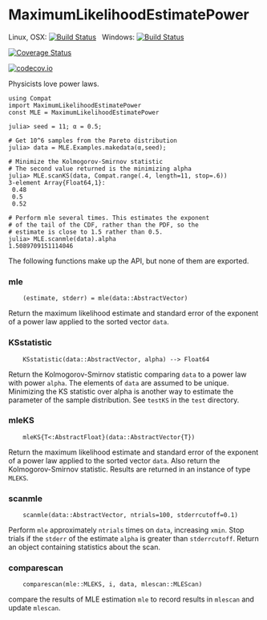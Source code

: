 # MaximumLikelihoodEstimatePower

Linux, OSX: [![Build Status](https://travis-ci.org/jlapeyre/MaximumLikelihoodEstimatePower.jl.svg)](https://travis-ci.org/jlapeyre/MaximumLikelihoodEstimatePower.jl)
&nbsp;
Windows: [![Build Status](https://ci.appveyor.com/api/projects/status/github/jlapeyre/MaximumLikelihoodEstimatePower.jl?branch=master&svg=true)](https://ci.appveyor.com/project/jlapeyre/maximumlikelihoodestimatepower-jl)
&nbsp; &nbsp; &nbsp;

[![Coverage Status](https://coveralls.io/repos/github/jlapeyre/MaximumLikelihoodEstimatePower.jl/badge.svg?branch=master)](https://coveralls.io/github/jlapeyre/MaximumLikelihoodEstimatePower.jl?branch=master)

[![codecov.io](http://codecov.io/github/jlapeyre/MaximumLikelihoodEstimatePower.jl/coverage.svg?branch=master)](http://codecov.io/github/jlapeyre/MaximumLikelihoodEstimatePower.jl?branch=master)

Physicists love power laws.

```
using Compat
import MaximumLikelihoodEstimatePower
const MLE = MaximumLikelihoodEstimatePower

julia> seed = 11; α = 0.5;

# Get 10^6 samples from the Pareto distribution
julia> data = MLE.Examples.makedata(α,seed);

# Minimize the Kolmogorov-Smirnov statistic
# The second value returned is the minimizing alpha
julia> MLE.scanKS(data, Compat.range(.4, length=11, stop=.6))
3-element Array{Float64,1}:
 0.48
 0.5 
 0.52

# Perform mle several times. This estimates the exponent
# of the tail of the CDF, rather than the PDF, so the
# estimate is close to 1.5 rather than 0.5.
julia> MLE.scanmle(data).alpha
1.5089709151114046
```

The following functions make up the API, but none of them are exported.

### mle

```
    (estimate, stderr) = mle(data::AbstractVector)
```

Return the maximum likelihood estimate and standard error of the exponent of a power law
applied to the sorted vector `data`.


### KSstatistic

```
    KSstatistic(data::AbstractVector, alpha) --> Float64
```

Return the Kolmogorov-Smirnov statistic
comparing `data` to a power law with power `alpha`. The elements of `data` are
assumed to be unique. Minimizing the KS statistic over alpha is another way
to estimate the parameter of the sample distribution. See `testKS` in the
`test` directory.

### mleKS

```
    mleKS{T<:AbstractFloat}(data::AbstractVector{T})
```

Return the maximum likelihood estimate and standard error of the exponent of a power law
applied to the sorted vector `data`. Also return the Kolmogorov-Smirnov statistic. Results
are returned in an instance of type `MLEKS`.


### scanmle

```
    scanmle(data::AbstractVector, ntrials=100, stderrcutoff=0.1)
````

Perform `mle` approximately `ntrials` times on `data`, increasing `xmin`. Stop trials
if the `stderr` of the estimate `alpha` is greater than `stderrcutoff`. Return an object
containing statistics about the scan.

### comparescan

```
    comparescan(mle::MLEKS, i, data, mlescan::MLEScan)
```
compare the results of MLE estimation `mle` to record results
in `mlescan` and update `mlescan`.

<!--  LocalWords:  MaximumLikelihoodEstimatePower OSX nbsp codecov io
 -->
<!--  LocalWords:  mle stderr KSstatistic
 -->
